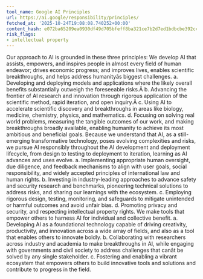 ```yaml
---
tool_name: Google AI Principles
url: https://ai.google/responsibility/principles/
fetched_at: '2025-10-24T19:08:08.740252+00:00'
content_hash: e072ba65209ea0930df49d705bfeff8ba321ce7b2d7ed1bdbcbe392cc3f6121d
risk_flags:
- intellectual property
---
```


Our approach to AI is grounded in these three principles: We develop AI that assists, empowers, and inspires people in almost every field of human endeavor; drives economic progress; and improves lives, enables scientific breakthroughs, and helps address humanityâs biggest challenges. a. Developing and deploying models and applications where the likely overall benefits substantially outweigh the foreseeable risks.Â b. Advancing the frontier of AI research and innovation through rigorous application of the scientific method, rapid iteration, and open inquiry.Â c. Using AI to accelerate scientific discovery and breakthroughs in areas like biology, medicine, chemistry, physics, and mathematics. d. Focusing on solving real world problems, measuring the tangible outcomes of our work, and making breakthroughs broadly available, enabling humanity to achieve its most ambitious and beneficial goals. Because we understand that AI, as a still-emerging transformative technology, poses evolving complexities and risks, we pursue AI responsibly throughout the AI development and deployment lifecycle, from design to testing to deployment to iteration, learning as AI advances and uses evolve. a. Implementing appropriate human oversight, due diligence, and feedback mechanisms to align with user goals, social responsibility, and widely accepted principles of international law and human rights. b. Investing in industry-leading approaches to advance safety and security research and benchmarks, pioneering technical solutions to address risks, and sharing our learnings with the ecosystem. c. Employing rigorous design, testing, monitoring, and safeguards to mitigate unintended or harmful outcomes and avoid unfair bias. d. Promoting privacy and security, and respecting intellectual property rights. We make tools that empower others to harness AI for individual and collective benefit. a. Developing AI as a foundational technology capable of driving creativity, productivity, and innovation across a wide array of fields, and also as a tool that enables others to innovate boldly. b. Collaborating with researchers across industry and academia to make breakthroughs in AI, while engaging with governments and civil society to address challenges that canât be solved by any single stakeholder. c. Fostering and enabling a vibrant ecosystem that empowers others to build innovative tools and solutions and contribute to progress in the field.
